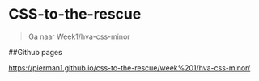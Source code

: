 # CSS-to-the-rescue

>Ga naar Week1/hva-css-minor

##Github pages

https://pierman1.github.io/css-to-the-rescue/week%201/hva-css-minor/